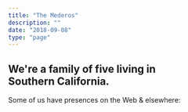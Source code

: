 ```yaml
---
title: "The Mederos"
description: ""
date: "2018-09-08"
type: "page"
---
```


<h2 class="f2 fw6 fw7-ns f1-ns lh-title">We're a family of five living in Southern&nbsp;California.</h2>

Some of us have presences on the Web & elsewhere:
